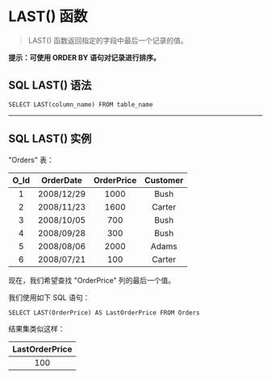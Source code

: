# LAST() 函数
> LAST() 函数返回指定的字段中最后一个记录的值。

**提示：可使用 ORDER BY 语句对记录进行排序。**

## SQL LAST() 语法
```
SELECT LAST(column_name) FROM table_name
```
---
## SQL LAST() 实例
"Orders" 表：

O_Id|OrderDate|OrderPrice|Customer
:--:|:--:|:--:|:--:
1|2008/12/29|1000|Bush
2|2008/11/23|1600|Carter
3|2008/10/05|700|Bush
4|2008/09/28|300|Bush
5|2008/08/06|2000|Adams
6|2008/07/21|100|Carter

现在，我们希望查找 "OrderPrice" 列的最后一个值。

我们使用如下 SQL 语句：
```
SELECT LAST(OrderPrice) AS LastOrderPrice FROM Orders
```
结果集类似这样：

LastOrderPrice|
:--:|
100|